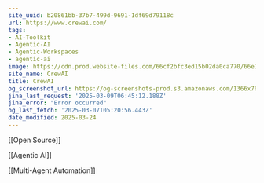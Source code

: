 ```yaml
---
site_uuid: b20861bb-37b7-499d-9691-1df69d79118c
url: https://www.crewai.com/
tags:
- AI-Toolkit
- Agentic-AI
- Agentic-Workspaces
- agentic-ai
image: https://cdn.prod.website-files.com/66cf2bfc3ed15b02da0ca770/66e1e4bddb9f194838194eb2_256x256.png
site_name: CrewAI
title: CrewAI
og_screenshot_url: https://og-screenshots-prod.s3.amazonaws.com/1366x768/80/false/2d1c25882762ee1d7d08262b260f4f6a6e73efb92255dd5c23f50d9f9c5bcd84.jpeg
jina_last_request: '2025-03-09T06:45:12.188Z'
jina_error: "Error occurred"
og_last_fetch: '2025-03-07T05:20:56.443Z'
date_modified: 2025-03-24
---
```



[[Open Source]]

[[Agentic AI]]

[[Multi-Agent Automation]]




